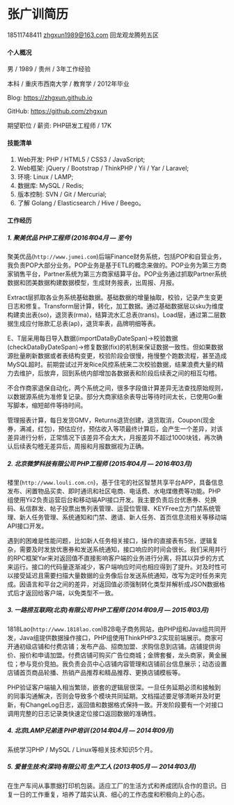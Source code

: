 # 张广训简历

18511748411 zhgxun1989@163.com 回龙观龙腾苑五区

#### 个人概况

男 / 1989 / 贵州 / 3年工作经验

本科 / 重庆市西南大学 / 教育学 / 2012年毕业

Blog: https://zhgxun.github.io

GitHub: https://github.com/zhgxun

期望职位 / 薪资: PHP研发工程师 / 17K

#### 技能清单

1. Web开发: PHP / HTML5 / CSS3 / JavaScript;
2. Web框架: jQuery / Bootstrap / ThinkPHP / Yii / Yar / Laravel;
3. 环境: Linux / LAMP;
4. 数据库: MySQL / Redis;
5. 版本控制: SVN / Git / Mercurial;
6. 了解 Golang / Elasticsearch / Hive / Beego。

#### 工作经历

##### 1. 聚美优品 PHP工程师 (2016年04月 — 至今)

聚美优品(`http://www.jumei.com`)后端Finance财务系统，包括POP和自营业务，我负责POP大部分业务。POP业务是基于ETL的概念来做的。POP业务为第三方商家销售平台，Partner系统为第三方商家结算平台。POP业务通过抓取Partner系统数据和团美数据构建数据模型，生成财务报表，出周报、月报。

Extract层抓取各业务系统基础数据。基础数据的增量抽取，校验，记录产生变更日志和修复。Transform层计算，转化，加工数据。通过基础数据层以sku为维度构建卖出表(so)，退货表(rma)，结算流水汇总表(trans)。Load层，通过第二层数据生成应付账款汇总表(ap)，退货率表，品牌明细等表。

E、T层采用每日导入数据(importDataByDateSpan)->校验数据(checkDataByDateSpan)->修复数据(fix)的机制来保证数据一致性。但如果数据源批量刷新数据或者表结构变更，校验阶段会很慢，拖慢整个跑数流程，甚至造成MySQL超时。前期尝试过开发Rice风控系统来二次校验数据，结果浪费大量的精力去维护，后放弃，回到系统内部增加各数据表和阶段后续表之间的相互勾稽。

不合作商家退保自动化，两个系统之间，很多字段值计算差异无法查找原始规则，以数据源系统为准修复记录。部分大商家结余表导出等待时间太长，已使用Go重写脚本，缩短邮件等待时间。

管理报表计算，每日发货GMV，Returns退货创建，退货取消，Coupon(现金券，满减，红包)，预估应付，预估收入等项最终计算后，会产生一个差异，对该差异进行分析，正常情况下该差异不会太大，月报差异不超过1000块钱，再次确认后续表勾稽无差异后，周报和月报数据视为正确。

##### 2. 北京微梦科技有限公司 PHP工程师 (2015年04月 — 2016年03月)

楼里(`http://www.louli.com.cn`)，基于住宅的社区智慧共享平台APP，具备信息发布、闲置物品买卖、即时通讯和社区电商、电话费、水电煤缴费等功能。PHP组使用Yii2负责运营后台和移动端API接口开发。我主要负责后台优惠券、兑换码、私信群发、帖子投票出售列表管理、运营位管理、KEYFree立方门禁系统管理、新人任务管理、系统通知和门禁、邀请、新人任务、首页信息流相关等移动端API接口开发。

遇到的困难是性能问题，比如新人任务相关接口，操作的直接表有5张，逻辑复杂，需要及时发放优惠券和发送系统通知，接口响应的时间会很长。我们采用并行的RPC框架Yar来对返回值不直接影响客户端的业务进行分离，将其以异步的方式来运行。接口的代码量逐渐减少，客户端响应时间也相应得到了提升。对及时性可以接受延迟且需要扫描大量数据的业务像后台发送系统通知，改写为定时任务来完成。因语言和平台之间的差异，对返回值必须强制转化类型并解析成JSON数据格式后才返回给客户端，以免类型不一致。

##### 3. 一路捞互联网(北京)有限公司 PHP工程师 (2014年09月 — 2015年03月)

1818Lao(`http://www.1818lao.com`)B2B电子商务网站，由PHP组和Java组共同开发，Java组提供数据操作接口，PHP组使用ThinkPHP3.2实现前端展示。商家可开通初级店铺和付费店铺；发布产品、招商加盟、求购信息到店铺。店铺提供询价、报价和申请加盟。付费店铺可购买广告位商城；金牌套餐，龙头商家，黄金展位；参与竞价竞拍。我负责会员中心店铺内容管理和店铺前台信息展示；动态设置店铺首页商品轮播、热销产品推荐和精品推荐、更换店铺模板等。

PHP验证客户端输入相当繁琐，嵌套的逻辑层很深。一旦任务延期必须和接触到的同事沟通解决，否则会导致多个模块共同延期。文档描述要足够清晰并及时更新，有ChangeLog日志，返回值和数据格式保持一致。开发阶段要有一个对接口调用完整的日志记录类快速定位接口返回数据的准确性。

##### 4. 北京LAMP兄弟连 PHP培训 (2014年04月 — 2014年09月)

系统学习PHP / MySQL / Linux等相关技术知识5个月。

##### 5. 爱普生技术(深圳)有限公司 生产工人 (2013年05月 — 2014年03月)

在生产车间从事票据打印机包装。适应工厂的生活方式和养成团队合作的意识。日复一日的工作重复，培养了踏实认真、细心的工作态度和积极向上的心态。